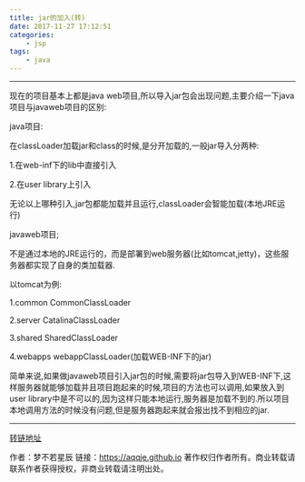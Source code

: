 ```yaml
---
title: jar的加入(转)
date: 2017-11-27 17:12:51
categories:
	- jsp
tags:
	- java
---
```



<!-- more -->

--------------------------

现在的项目基本上都是java web项目,所以导入jar包会出现问题,主要介绍一下java项目与javaweb项目的区别:

java项目:

在classLoader加载jar和class的时候,是分开加载的,一般jar导入分两种:

1.在web-inf下的lib中直接引入

2.在user library上引入

无论以上哪种引入,jar包都能加载并且运行,classLoader会智能加载(本地JRE运行)

javaweb项目;

不是通过本地的JRE运行的，而是部署到web服务器(比如tomcat,jetty)，这些服务器都实现了自身的类加载器.

以tomcat为例:

1.common CommonClassLoader

2.server     CatalinaClassLoader

3.shared    SharedClassLoader

4.webapps webappClassLoader(加载WEB-INF下的jar)

简单来说,如果做javaweb项目引入jar包的时候,需要将jar包导入到WEB-INF下,这样服务器就能够加载并且项目跑起来的时候,项目的方法也可以调用,如果放入到user library中是不可以的,因为这样只能本地运行,服务器是加载不到的.所以项目本地调用方法的时候没有问题,但是服务器跑起来就会报出找不到相应的jar.

-------------------------

[转链地址](http://blog.csdn.net/u011165335/article/details/50670166)

作者：梦不若星辰
链接：https://aqqje.github.io
著作权归作者所有。商业转载请联系作者获得授权，非商业转载请注明出处。